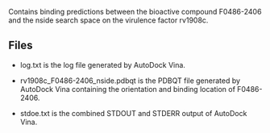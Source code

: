 Contains binding predictions between the bioactive compound F0486-2406 and the nside search space on the virulence factor rv1908c.

## Files

- log.txt is the log file generated by AutoDock Vina.

- rv1908c_F0486-2406_nside.pdbqt is the PDBQT file generated by AutoDock Vina containing the orientation and binding location of F0486-2406.

- stdoe.txt is the combined STDOUT and STDERR output of AutoDock Vina.

